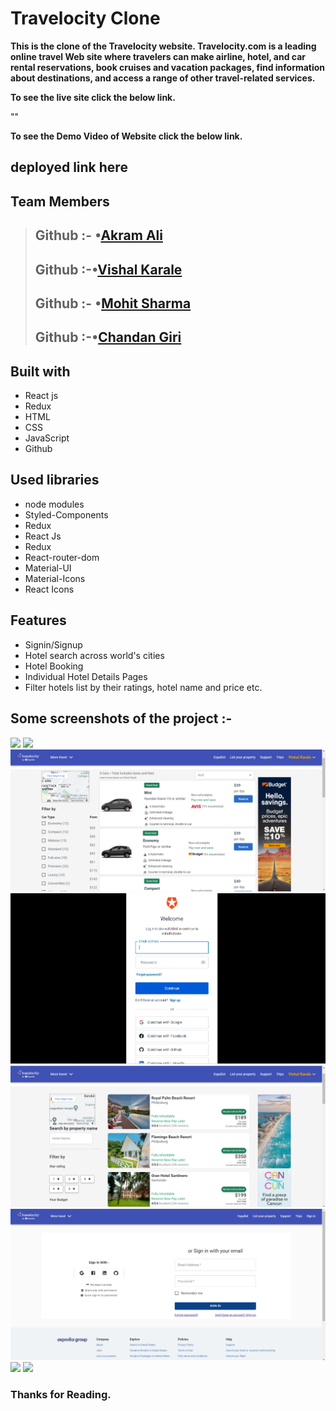 # Travelocity Clone

**This is the clone of the Travelocity website. Travelocity.com is a leading online travel Web site where travelers can make airline, hotel, and car rental reservations, book cruises and vacation packages, find information about destinations, and access a range of other travel-related services.**

**To see the live site click the below link.**

""

**To see the Demo Video of Website click the below link.**

## deployed link here

## Team Members

> ## Github :- •[Akram Ali](https://github.com/akram3598786)
>
> ## Github :-•[Vishal Karale](https://github.com/vishalvsk)
>
> ## Github :- •[Mohit Sharma](https://github.com/mohitsharma9001)
>
> ## Github :-•[Chandan Giri](https://github.com/chandan0c)

## Built with

<ul>
  <li>React js</li>
  <li>Redux</li>
  <li>HTML</li>
  <li>CSS</li>
  <li>JavaScript</li>
  <li>Github</li>
</ul>

## Used libraries

<ul>
  <li>node modules</li>
  <li>Styled-Components</li>
  <li>Redux</li>
  <li>React Js</li>
  <li>Redux</li>
  <li>React-router-dom</li>
  <li>Material-UI</li>
  <li>Material-Icons</li>
  <li>React Icons</li>
</ul>

## Features

<ul>
  <li>Signin/Signup</li>
  <li>Hotel search across world's cities</li>
  <li>Hotel Booking</li>
  <li>Individual Hotel Details Pages</li>
  <li>Filter hotels list by their ratings, hotel name and price etc.</li>
</ul>

## Some screenshots of the project :-

<img src="https://i.ibb.co/ZYBmbmX/Screenshot-from-2022-06-30-10-24-04.png" />
<img src="https://i.ibb.co/cYj9ngp/Screenshot-from-2022-06-30-11-32-25.png" />
<img src="./public/images/carpage.png" />
<img src="./public/images/googlepage.png" />
<img src="./public/images/hotelpage.png" />
<img src="./public/images/sign in page.png" />
<img src="https://i.ibb.co/QYw37RH/Screenshot-from-2022-06-30-11-35-03.png" />
<img src="https://i.ibb.co/MMVbn9k/Screenshot-from-2022-06-30-11-18-39.png" />

### Thanks for Reading.
